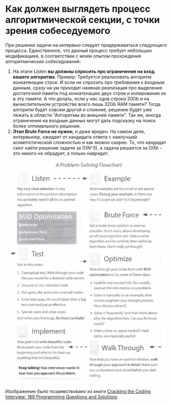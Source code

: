# Как должен выглядеть процесс алгоритмической секции, с точки зрения собеседуемого

При решении задачи на интервью следует придерживаться следующего процесса. Единственное, что данный процесс требует небольших модификацией,
в соответствии с моим опытом прохождения алгоритмических собеседований:

1. На этапе Listen **вы должны спросить про ограничения на вход вашего алгоритма**. Пример: Требуется реализовать алгоритм конкатенации
   строк. И если не спросить про требования к входным данным, сразу на ум приходит наивная реализация про выделение достаточной памяти под
   конкатенацию двух строи и копирование их в эту памяти. А что делать, если у нас одна строка 20Gb и на вычислительном устройстве всего
   лишь 32Gb RAM памяти? Тогда алгоритм будет совсем другой и сложнее, решение будет уже лежать в области "Алгоритмы во внешней памяти". Так
   же, иногда ограничения на входные данных могут дать подсказку на поиск более оптимального решения.
2. **Этап Brute Force не нужен**, и даже вреден. На самом деле, интервьюер, ожидает от кандидата ответа с наилучшей асимптотической
   сложностью и как можно скорее. То, что кандидат смог найти решение задачи за O(N^3), а задача решается за O(N) - это никого не обрадует,
   а только навредит.

![](../img/img.png)

Изображение было позаимствовано из
книги [Cracking the Coding Interview: 189 Programming Questions and Solutions](https://www.amazon.com/Cracking-Coding-Interview-Programming-Questions/dp/0984782850)